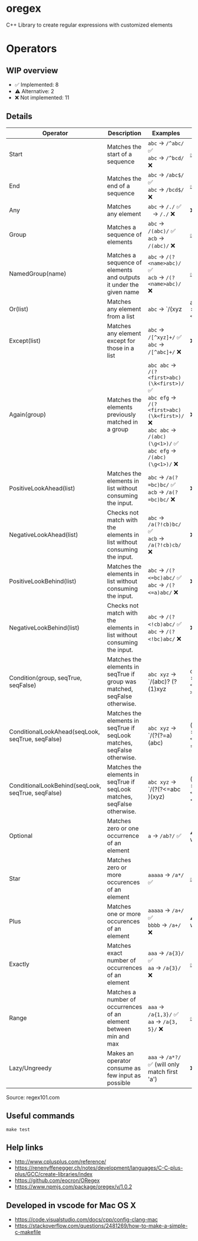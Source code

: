 # oregex

C++ Library to create regular expressions with customized elements

# Operators

## WIP overview

- :white_check_mark: Implemented: 8
- :warning: Alternative: 2
- :x: Not implemented: 11

## Details

|Operator|Description|Examples|Status|
|--------|-----------|--------|------|
|Start   |Matches the start of a sequence|`abc` -> `/^abc/` :white_check_mark:<br>`abc` -> `/^bcd/` :x: | [:white_check_mark:](https://github.com/davizuku/oregex/blob/master/src/Matchers/StarMatcher.hpp)|
|End     |Matches the end of a sequence|`abc` -> `/abc$/` :white_check_mark:<br>`abc` -> `/bcd$/` :x: | [:white_check_mark:](https://github.com/davizuku/oregex/blob/master/src/Matchers/EndMatcher.hpp)|
|Any     |Matches any element|`abc` -> `/./` :white_check_mark:<br>` ` -> `/./` :x: | :x:|
|Group   |Matches a sequence of elements|`abc` -> `/(abc)/` :white_check_mark:<br>`acb` -> `/(abc)/` :x: | [:white_check_mark:](https://github.com/davizuku/oregex/blob/master/src/Matchers/GroupMatcher.hpp)|
|NamedGroup(name)   |Matches a sequence of elements and outputs it under the given name|`abc` -> `/(?<name>abc)/` :white_check_mark:<br>`acb` -> `/(?<name>abc)/` :x: | [:white_check_mark:](https://github.com/davizuku/oregex/blob/master/src/Matchers/NamedGroupMatcher.hpp)|
|Or(list)       |Matches any element from a list|`abc` -> `/(xyz|abc)/` :white_check_mark:<br>`abc` -> `/(npm|xyz)/` :x: | [:white_check_mark:](https://github.com/davizuku/oregex/blob/master/src/Matchers/OrMatcher.hpp)|
|Except(list)   |Matches any element except for those in a list|`abc` -> `/[^xyz]+/` :white_check_mark:<br>`abc` -> `/[^abc]+/` :x:| :x:|
|Again(group)   |Matches the elements previously matched in a group|`abc abc` -> `/(?<first>abc) (\k<first>)/` :white_check_mark:<br>`abc efg` -> `/(?<first>abc) (\k<first>)/` :x:<br>`abc abc` -> `/(abc) (\g<1>)/` :white_check_mark:<br>`abc efg` -> `/(abc) (\g<1>)/` :x:| :x:|
|PositiveLookAhead(list)    |Matches the elements in list without consuming the input.| `abc` -> `/a(?=bc)bc/` :white_check_mark:<br>`acb` -> `/a(?=bc)bc/` :x: | :x:|
|NegativeLookAhead(list)    |Checks not match with the elements in list without consuming the input.| `abc` -> `/a(?!cb)bc/` :white_check_mark:<br>`acb` -> `/a(?!cb)cb/` :x: | :x:|
|PositiveLookBehind(list)    |Matches the elements in list without consuming the input.| `abc` -> `/(?<=bc)abc/` :white_check_mark:<br>`abc` -> `/(?<=a)abc/` :x: | :x:|
|NegativeLookBehind(list)    |Checks not match with the elements in list without consuming the input.| `abc` -> `/(?<!cb)abc/` :white_check_mark:<br>`abc` -> `/(?<!bc)abc/` :x: | :x:|
|Condition(group, seqTrue, seqFalse)    |Matches the elements in seqTrue if group was matched, seqFalse otherwise.| `abc xyz` -> `/(abc)? (?(1)xyz|opq)/` :white_check_mark:<br>`acb opq` -> `/(abc)? (?(1)xyz|opq)/` :x: | :x:|
|ConditionalLookAhead(seqLook, seqTrue, seqFalse)  |Matches the elements in seqTrue if seqLook matches, seqFalse otherwise.| `abc xyz` -> `/(?(?=a)(abc)|(cba))/` :white_check_mark:<br>`xyz cba` -> `/(?(?=a)(abc)|(cba))/` :x: | :x:|
|ConditionalLookBehind(seqLook, seqTrue, seqFalse)  |Matches the elements in seqTrue if seqLook matches, seqFalse otherwise.| `abc xyz` -> `/(?(?<=abc )(xyz)|(cba))/` :white_check_mark:<br>`xyz cba` -> `/(?(?<=abc )(xyz)|(cba))/` :x: | :x:|
|Optional   |Matches zero or one occurrence of an element| `a` -> `/ab?/` :white_check_mark: | :warning: ([RangeMatcher]((https://github.com/davizuku/oregex/blob/master/src/Matchers/RangeMatcher.hpp)) would do the trick)|
|Star   |Matches zero or more occurences of an element|`aaaaa` -> `/a*/` :white_check_mark: | [:white_check_mark:](https://github.com/davizuku/oregex/blob/master/src/Matchers/StarMatcher.hpp)|
|Plus   |Matches one or more occurences of an element|`aaaaa` -> `/a+/` :white_check_mark:<br>`bbbb` -> `/a+/` :x: | :warning: ([RangeMatcher]((https://github.com/davizuku/oregex/blob/master/src/Matchers/RangeMatcher.hpp)) would do the trick)|
|Exactly |Matches exact number of occurrences of an element|`aaa` -> `/a{3}/` :white_check_mark:<br>`aa` -> `/a{3}/` :x: | [:white_check_mark:](https://github.com/davizuku/oregex/blob/master/src/Matchers/ExactlyMatcher.hpp)|
|Range |Matches a number of occurrences of an element between min and max|`aaa` -> `/a{1,3}/` :white_check_mark:<br>`aa` -> `/a{3, 5}/` :x: | [:white_check_mark:](https://github.com/davizuku/oregex/blob/master/src/Matchers/RangeMatcher.hpp)|
|Lazy/Ungreedy |Makes an operator consume as few input as possible|`aaa` -> `/a*?/` :white_check_mark: (will only match first 'a')| :x:


Source: regex101.com

## Useful commands

```
make test
```

## Help links

- http://www.cplusplus.com/reference/
- https://renenyffenegger.ch/notes/development/languages/C-C-plus-plus/GCC/create-libraries/index
- https://github.com/eocron/ORegex
- https://www.npmjs.com/package/oregex/v/1.0.2


## Developed in vscode for Mac OS X

- https://code.visualstudio.com/docs/cpp/config-clang-mac
- https://stackoverflow.com/questions/2481269/how-to-make-a-simple-c-makefile
